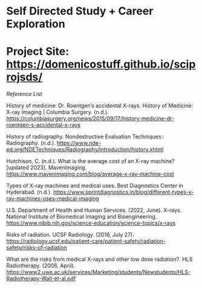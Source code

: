 # Self Directed Study + Career Exploration

# Project Site: https://domenicostuff.github.io/sciprojsds/









*Reference List*

History of medicine: Dr. Roentgen’s accidental X-rays. History of Medicine: X-ray Imaging | Columbia Surgery. (n.d.). https://columbiasurgery.org/news/2015/09/17/history-medicine-dr-roentgen-s-accidental-x-rays 

History of radiography. Nondestructive Evaluation Techniques : Radiography. (n.d.). https://www.nde-ed.org/NDETechniques/Radiography/Introduction/history.xhtml 

Hutchison, C. (n.d.). What is the average cost of an X-ray machine? [updated 2023]. MavenImaging. https://www.mavenimaging.com/blog/average-x-ray-machine-cost 

Types of X-ray machines and medical uses. Best Diagnostics Center in Hyderabad. (n.d.). https://www.sprintdiagnostics.in/blog/different-types-x-ray-machines-uses-medical-imaging 

U.S. Department of Health and Human Services. (2022, June). X-rays. National Institute of Biomedical Imaging and Bioengineering. https://www.nibib.nih.gov/science-education/science-topics/x-rays 

Risks of radiation. UCSF Radiology. (2016, July 27). https://radiology.ucsf.edu/patient-care/patient-safety/radiation-safety/risks-of-radiation 

What are the risks from medical X-rays and other low dose radiation?. HLS Radiotherapy. (2006, April). https://www2.uwe.ac.uk/services/Marketing/students/Newstudents/HLS-Radiotherapy-Wall-et-al.pdf 